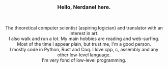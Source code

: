 <h3 align=center>Hello, Nerdanel here.</h3>
<br>
<p align=center>
The theoretical computer scientist (aspiring logician) and translator with an interest in art.
<br>
I also walk and run a lot. My main hobbies are reading and web-surfing. <br> Most of the time I appear plain, but trust me, I'm a good person.
<br>
I mostly code in Python, Rust and Coq. I love cpp, c, assembly and any other low-level language.<br>
I'm very fond of low-level programming.<br>
</p>

